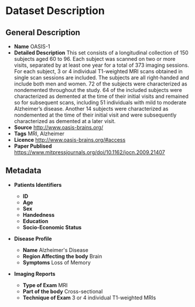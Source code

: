 # Dataset Description

## General Description

* **Name** OASIS-1
* **Detailed Description**  This set consists of a longitudinal collection of 150 subjects aged 60 to 96. Each subject was scanned on two or more visits, separated by at least one year for a total of 373 imaging sessions. For each subject, 3 or 4 individual T1-weighted MRI scans obtained in single scan sessions are included. The subjects are all right-handed and include both men and women. 72 of the subjects were characterized as nondemented throughout the study. 64 of the included subjects were characterized as demented at the time of their initial visits and remained so for subsequent scans, including 51 individuals with mild to moderate Alzheimer’s disease. Another 14 subjects were characterized as nondemented at the time of their initial visit and were subsequently characterized as demented at a later visit.
* **Source** http://www.oasis-brains.org/
* **Tags** MRI, Alzheimer
* **Licence**  http://www.oasis-brains.org/#access
* **Paper Publised** https://www.mitpressjournals.org/doi/10.1162/jocn.2009.21407

## Metadata

* **Patients Identifiers** 
  * **ID**
  * **Age**
  * **Sex**
  * **Handedness** 
  * **Education** 
  * **Socio-Economic Status** 

* **Disease Profile**
  * **Name** Alzheimer's Disease
  * **Region Affecting the body** Brain 
  * **Symptoms** Loss of Memory

* **Imaging Reports**
  * **Type of Exam**  MRI
  * **Part of the body** Cross-sectional
  * **Technique of Exam** 3 or 4 individual T1-weighted MRIs
